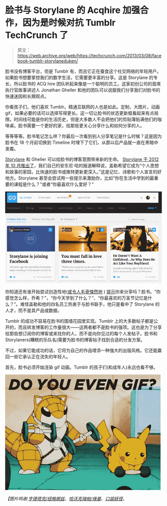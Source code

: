 # 脸书与 Storylane 的 Acqhire 加强合作，因为是时候对抗 Tumblr TechCrunch 了

> 原文：<https://web.archive.org/web/https://techcrunch.com/2013/03/08/facebook-tumblr-storylaneduken/>

脸书没有博客平台，但是 Tumblr 有，而且它正在蚕食这个社交网络的年轻用户。如果脸书想要掌控我们的数字生活，它需要更丰富的分享。这是 Storylane 的专长，所以脸书的 ACQ hire 团队听起来像是一个聪明的员工。这家初创公司的首席执行官故事讲述人 Jonathan Gheller 和他的团队可以说服我们分享我们对脸书的快速迷因和长期观点。

你看孩子们，他们喜欢 Tumblr。精通互联网的人也是如此。定制，大图片，动画 gif，如果必要的话可以选择写得更长。这一切让脸书的状态更新框看起来有点局限。时间线可能是你的生活历史，但是大多数人不会把他们的剪贴簿贴满他们的咖啡桌。脸书需要一个更好的家，给那些更关心分享什么和如何分享的人。

等等等等。脸书笔记怎么样？你最后一次看到别人分享笔记是什么时候？这是因为脸书在 18 个月前切换到 Timeline 时埋下了它们，从那以后产品就一直在黑暗中发霉。

[Storylane](https://web.archive.org/web/20221210062759/http://www.storylane.com/) 和 Gheller 可以给脸书的博客意图带来新的生命。 [Storylane 于 2012 年 10 月推出了](https://web.archive.org/web/20221210062759/https://beta.techcrunch.com/2012/10/12/storylane-launch/)，我们自己的安东尼·哈的报道解释说，盖勒希望它成为“个人思想和故事的家园，比快速的脸书或推特更新更深入。”这是记忆、诗歌和个人宣言的好地方。Storylane 甚至会尝试用一些提示来激励你，比如“你在生活中学到的最重要的课程是什么？”或者“你最喜欢什么爱好？”

![Storylane Screenshot](img/2dab316fa6dc907563a7389c764e2660.png)

你知道还有谁开始尝试创造性地([或令人毛骨悚然地](https://web.archive.org/web/20221210062759/https://twitter.com/arrington/status/296082564614090752) ) [提示](https://web.archive.org/web/20221210062759/http://www.insidefacebook.com/2012/06/25/facebook-tests-design-and-wording-changes-to-encourage-users-to-post-more/)你来分享吗？脸书。“你感觉怎么样，乔希？”，“你今天学到了什么？”、“你最喜欢的万圣节记忆是什么？”。难怪盖勒和他的四名员工热衷于与脸书联手，他只是看中了 Storylane 的人才，而不是其产品或数据。

Tumblr 的成功不容易在脸书的围墙花园里实现。Tumblr 上的大多数帖子都是公开的，而且转发博客的工作量很大——这两者都不是脸书的强项。这也是为了分享给那些想订阅你的博客或来找你的人，而不是向你见过的每个人发帖子。脸书和 Storylaners(糟糕的乐队名)需要为脸书的博客帖子找到合适的分发方案。

不过，如果它能成功的话，它将为自己的作品增添一种强大的出版风格。它还能赢回一些它承认正在流失的年轻人。

首先，脸书必须开始渲染 gif 动画。Tumblr 的孩子们(和成年人)永远也看不够。

![Do-You-Even Gif](img/bca534c566ad823b6fcc27c5222b8ad6.png)

*【图片鸣谢:[亨德塔克/纽格朗兹](https://web.archive.org/web/20221210062759/http://www.newgrounds.com/art/view/hendertaker/ryu-hadouken)、[哈沃克瑞帕/维基](https://web.archive.org/web/20221210062759/http://streetfighter.wikia.com/wiki/User:HavocReaper48)、[口袋妖怪](https://web.archive.org/web/20221210062759/http://www.pokemon.com/us/)、*